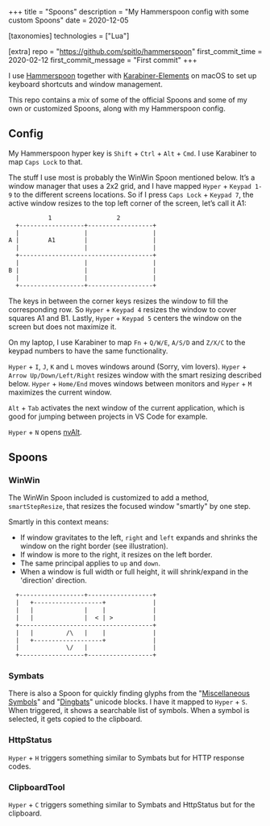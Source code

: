 +++
title = "Spoons"
description = "My Hammerspoon config with some custom Spoons"
date = 2020-12-05

[taxonomies]
technologies = ["Lua"]

[extra]
repo = "https://github.com/spitlo/hammerspoon"
first_commit_time = 2020-02-12
first_commit_message = "First commit"
+++

I use [Hammerspoon](https://www.hammerspoon.org/) together with [Karabiner-Elements](https://karabiner-elements.pqrs.org/) on macOS to set up keyboard shortcuts and window management.

This repo contains a mix of some of the official Spoons and some of my own or customized Spoons, along with my Hammerspoon config.

## Config

My Hammerspoon hyper key is `Shift` + `Ctrl` + `Alt` + `Cmd`. I use Karabiner to map `Caps Lock` to that.

The stuff I use most is probably the WinWin Spoon mentioned below. It’s a window manager that uses a 2x2 grid, and I have mapped `Hyper` + `Keypad 1-9` to the different screens locations. So if I press `Caps Lock` + `Keypad 7`, the active window resizes to the top left corner of the screen, let’s call it A1:

```txt
           1                  2
  +------------------+------------------+
  |                  |                  |
A |        A1        |                  |
  |                  |                  |
  +-------------------------------------+
  |                  |                  |
B |                  |                  |
  |                  |                  |
  +------------------+------------------+
```

The keys in between the corner keys resizes the window to fill the corresponding row. So `Hyper` + `Keypad 4` resizes the window to cover squares A1 and B1. Lastly, `Hyper` + `Keypad 5` centers the window on the screen but does not maximize it.

On my laptop, I use Karabiner to map `Fn` + `Q/W/E`, `A/S/D` and `Z/X/C` to the keypad numbers to have the same functionality.

`Hyper` + `I`, `J`, `K` and `L` moves windows around (Sorry, vim lovers). `Hyper` + `Arrow Up/Down/Left/Right` resizes window with the smart resizing described below. `Hyper` + `Home/End` moves windows between monitors and `Hyper` + `M` maximizes the current window.

`Alt` + `Tab` activates the next window of the current application, which is good for jumping between projects in VS Code for example.

`Hyper` + `N` opens [nvAlt](https://brettterpstra.com/projects/nvalt/).

## Spoons

### WinWin

The WinWin Spoon included is customized to add a method, `smartStepResize`, that resizes the focused window "smartly" by one step.

Smartly in this context means:

- If window gravitates to the left, `right` and `left` expands and shrinks the window on the right border (see illustration).
- If window is more to the right, it resizes on the left border.
- The same principal applies to `up` and `down`.
- When a window is full width or full height, it will shrink/expand in the 'direction' direction.

```txt
  +------------------+------------------+
  |   +-------------------+             |
  |   |              |    |             |
  |   |              |  < | >           |
  +-------------------------------------+
  |   |         /\   |    |             |
  |   +-------------------+             |
  |             \/   |                  |
  +------------------+------------------+
```

### Symbats

There is also a Spoon for quickly finding glyphs from the "[Miscellaneous Symbols](https://en.wikipedia.org/wiki/Miscellaneous_Symbols)" and "[Dingbats](https://en.wikipedia.org/wiki/Dingbat#Dingbats_Unicode_block)" unicode blocks. I have it mapped to `Hyper` + `S`. When triggered, it shows a searchable list of symbols. When a symbol is selected, it gets copied to the clipboard.

### HttpStatus

`Hyper` + `H` triggers something similar to Symbats but for HTTP response codes.

### ClipboardTool

`Hyper` + `C` triggers something similar to Symbats and HttpStatus but for the clipboard.

